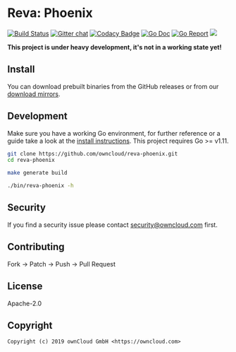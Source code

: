 # Reva: Phoenix

[![Build Status](https://cloud.drone.io/api/badges/owncloud/reva-phoenix/status.svg)](https://cloud.drone.io/owncloud/reva-phoenix)
[![Gitter chat](https://badges.gitter.im/cs3org/reva.svg)](https://gitter.im/cs3org/reva)
[![Codacy Badge](https://api.codacy.com/project/badge/Grade/afe89eb0894848c5b67dc0343afd1df9)](https://www.codacy.com/app/owncloud/reva-phoenix?utm_source=github.com&amp;utm_medium=referral&amp;utm_content=owncloud/reva-phoenix&amp;utm_campaign=Badge_Grade)
[![Go Doc](https://godoc.org/github.com/owncloud/reva-phoenix?status.svg)](http://godoc.org/github.com/owncloud/reva-phoenix)
[![Go Report](http://goreportcard.com/badge/github.com/owncloud/reva-phoenix)](http://goreportcard.com/report/github.com/owncloud/reva-phoenix)
[![](https://images.microbadger.com/badges/image/owncloud/reva-phoenix.svg)](http://microbadger.com/images/owncloud/reva-phoenix "Get your own image badge on microbadger.com")

**This project is under heavy development, it's not in a working state yet!**


## Install

You can download prebuilt binaries from the GitHub releases or from our [download mirrors](http://download.owncloud.com/reva/phoenix).


## Development

Make sure you have a working Go environment, for further reference or a guide take a look at the [install instructions](http://golang.org/doc/install.html). This project requires Go >= v1.11.

```bash
git clone https://github.com/owncloud/reva-phoenix.git
cd reva-phoenix

make generate build

./bin/reva-phoenix -h
```


## Security

If you find a security issue please contact security@owncloud.com first.


## Contributing

Fork -> Patch -> Push -> Pull Request


## License

Apache-2.0


## Copyright

```
Copyright (c) 2019 ownCloud GmbH <https://owncloud.com>
```
